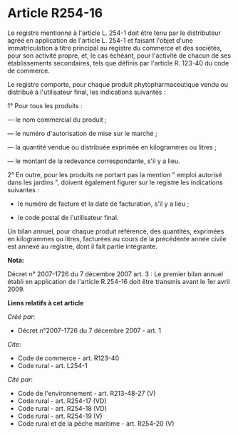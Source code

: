 # Article R254-16

Le registre mentionné à l'article L. 254-1 doit être tenu par le distributeur agréé en application de l'article L. 254-1 et
faisant l'objet d'une immatriculation à titre principal au registre du commerce et des sociétés, pour son activité propre,
et, le cas échéant, pour l'activité de chacun de ses établissements secondaires, tels que définis par l'article R. 123-40 du
code de commerce. 

Le registre comporte, pour chaque produit phytopharmaceutique vendu ou distribué à l'utilisateur final, les indications
suivantes : 

1° Pour tous les produits : 

― le nom commercial du produit ; 

― le numéro d'autorisation de mise sur le marché ; 

― la quantité vendue ou distribuée exprimée en kilogrammes ou litres ; 

― le montant de la redevance correspondante, s'il y a lieu. 

2° En outre, pour les produits ne portant pas la mention " emploi autorisé dans les jardins ", doivent également figurer sur
le registre les indications suivantes :

- le numéro de facture et la date de facturation, s'il y a lieu ;

- le code postal de l'utilisateur final. 

Un bilan annuel, pour chaque produit référencé, des quantités, exprimées en kilogrammes ou litres, facturées au cours de la
précédente année civile est annexé au registre, dont il fait partie intégrante.

**Nota:**

Décret n° 2007-1726 du 7 décembre 2007 art. 3 : Le premier bilan annuel établi en application de l'article R.254-16 doit être
transmis avant le 1er avril 2009.

**Liens relatifs à cet article**

_Créé par_:

  - Décret n°2007-1726 du 7 décembre 2007 - art. 1

_Cite_:

  - Code de commerce - art. R123-40
  - Code rural - art. L254-1

_Cité par_:

  - Code de l'environnement - art. R213-48-27 (V)
  - Code rural - art. R254-17 (VD)
  - Code rural - art. R254-18 (VD)
  - Code rural - art. R254-19 (V)
  - Code rural et de la pêche maritime - art. R254-20 (V)
